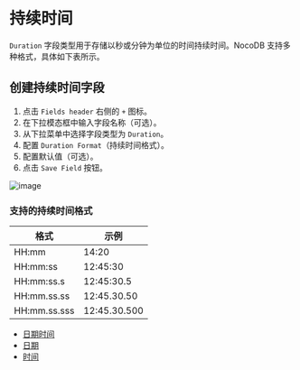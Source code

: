 # 持续时间

`Duration` 字段类型用于存储以秒或分钟为单位的时间持续时间。NocoDB 支持多种格式，具体如下表所示。

## 创建持续时间字段

1. 点击 `Fields header` 右侧的 `+` 图标。
2. 在下拉模态框中输入字段名称（可选）。
3. 从下拉菜单中选择字段类型为 `Duration`。
4. 配置 `Duration Format`（持续时间格式）。
5. 配置默认值（可选）。
6. 点击 `Save Field` 按钮。

![image](https://docs.nocodb.com/assets/images/duration-240ca3f3201ea99e948bebd59e41dce8.png)

### 支持的持续时间格式

| 格式 | 示例 |
| --- | --- |
| HH:mm | 14:20 |
| HH:mm:ss | 12:45:30 |
| HH:mm:ss.s | 12:45:30.5 |
| HH:mm.ss.ss | 12:45.30.50 |
| HH:mm.ss.sss | 12:45.30.500 |

- [日期时间](https://docs.nocodb.com/fields/field-types/date-time-based/date-time)
- [日期](https://docs.nocodb.com/fields/field-types/date-time-based/date)
- [时间](https://docs.nocodb.com/fields/field-types/date-time-based/time)